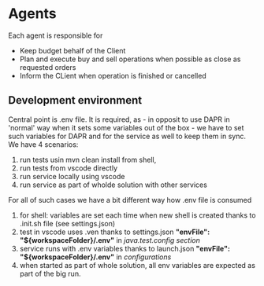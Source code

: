 # Agents

Each agent is responsible for
- Keep budget behalf of the Client
- Plan and execute buy and sell operations when possible as close as requested orders
- Inform the CLient when operation is finished or cancelled


## Development environment
Central point is .env file. It is required, as - in opposit to use DAPR in 'normal' way when it sets some variables out of the box - we have to set such variables for DAPR and for the service as well to keep them in sync.
We have 4 scenarios:
1) run tests usin mvn clean install from shell,
2) run tests from vscode directly
3) run service locally using vscode
4) run service as part of wholde solution with other services

For all of such cases we have a bit different way how .env file is consumed
1) for shell: variables are set each time when new shell is created thanks to .init.sh file (see settings.json)
2) test in vscode uses .ven thanks to settings.json **"envFile": "${workspaceFolder}/.env"** in *java.test.config section*
3) service runs with .env variables thanks to launch.json **"envFile": "${workspaceFolder}/.env"** in *configurations*
4) when started as part of whole solution, all env variables are expected as part of the big run.
